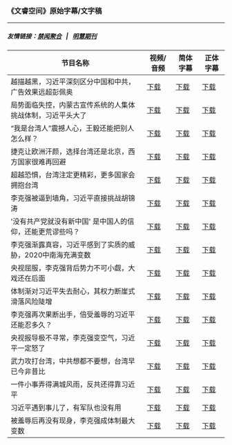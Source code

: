 ### 《文睿空间》原始字幕/文字稿
---
##### 友情链接：[禁闻聚合](https://github.com/gfw-breaker/banned-news) &nbsp;&nbsp;|&nbsp;&nbsp; [明慧期刊](https://github.com/gfw-breaker/mh-qikan) 
| 节目名称 | 视频/音频 | 简体字幕 | 正体字幕 |
|---|---|---|---|
| 越描越黑，习近平深刻区分中国和中共，广告效果远超彭佩奥 | [下载](https://y2mate.com/zh-cn/search/3cWP9-HChcU) | [下载](../channels/wenrui/_3cWP9-HChcU.srt?raw=true) | [下载](../channels/wenrui/_3cWP9-HChcU.tw.srt?raw=true) | 
| 局势面临失控，内蒙古宣传系统的人集体挑战体制，习近平头大了 | [下载](https://y2mate.com/zh-cn/search/20TFX46PBEM) | [下载](../channels/wenrui/_20TFX46PBEM.srt?raw=true) | [下载](../channels/wenrui/_20TFX46PBEM.tw.srt?raw=true) | 
| “我是台湾人”震撼人心，王毅还能把别人怎么样？ | [下载](https://y2mate.com/zh-cn/search/Y6L1_P-dme8) | [下载](../channels/wenrui/_Y6L1_P-dme8.srt?raw=true) | [下载](../channels/wenrui/_Y6L1_P-dme8.tw.srt?raw=true) | 
| 捷克让欧洲汗颜，选择台湾还是北京，西方国家很难再回避 | [下载](https://y2mate.com/zh-cn/search/V9V9z3UWs8Y) | [下载](../channels/wenrui/_V9V9z3UWs8Y.srt?raw=true) | [下载](../channels/wenrui/_V9V9z3UWs8Y.tw.srt?raw=true) | 
| 超越恐惧，台湾注定更精彩，更多国家会拥抱台湾 | [下载](https://y2mate.com/zh-cn/search/4bM5IRXjmUA) | [下载](../channels/wenrui/_4bM5IRXjmUA.srt?raw=true) | [下载](../channels/wenrui/_4bM5IRXjmUA.tw.srt?raw=true) | 
| 李克强被逼到墙角，习近平直接挑战胡锦涛 | [下载](https://y2mate.com/zh-cn/search/HlRwtKGY-d4) | [下载](../channels/wenrui/_HlRwtKGY-d4.srt?raw=true) | [下载](../channels/wenrui/_HlRwtKGY-d4.tw.srt?raw=true) | 
| '没有共产党就没有新中国' 是中国人的信仰，还能更荒谬些吗？ | [下载](https://y2mate.com/zh-cn/search/gDmuCqv8myE) | [下载](../channels/wenrui/_gDmuCqv8myE.srt?raw=true) | [下载](../channels/wenrui/_gDmuCqv8myE.tw.srt?raw=true) | 
| 李克强渐露真容，习近平感到了实质的威胁，2020中南海充满变数 | [下载](https://y2mate.com/zh-cn/search/DhB37lxsNfc) | [下载](../channels/wenrui/_DhB37lxsNfc.srt?raw=true) | [下载](../channels/wenrui/_DhB37lxsNfc.tw.srt?raw=true) | 
| 央视屈服，李克强背后势力不可小觑，大戏还在后面 | [下载](https://y2mate.com/zh-cn/search/A2Kv-1sgC7c) | [下载](../channels/wenrui/_A2Kv-1sgC7c.srt?raw=true) | [下载](../channels/wenrui/_A2Kv-1sgC7c.tw.srt?raw=true) | 
| 体制渐对习近平失去耐心，其权力断崖式滑落风险陡增 | [下载](https://y2mate.com/zh-cn/search/l6C1T4mH8Mk) | [下载](../channels/wenrui/_l6C1T4mH8Mk.srt?raw=true) | [下载](../channels/wenrui/_l6C1T4mH8Mk.tw.srt?raw=true) | 
| 李克强再次果断出手，倍受羞辱的习近平还能忍多久？ | [下载](https://y2mate.com/zh-cn/search/gO3Q4bWuvdg) | [下载](../channels/wenrui/_gO3Q4bWuvdg.srt?raw=true) | [下载](../channels/wenrui/_gO3Q4bWuvdg.tw.srt?raw=true) | 
| 央视报导极不寻常，李克强变空气，习近平一定怒了 | [下载](https://y2mate.com/zh-cn/search/eaI9ntjvTtw) | [下载](../channels/wenrui/_eaI9ntjvTtw.srt?raw=true) | [下载](../channels/wenrui/_eaI9ntjvTtw.tw.srt?raw=true) | 
| 武力攻打台湾，中共想都不要想，台湾早已今非昔比 | [下载](https://y2mate.com/zh-cn/search/PLmo8GFskBA) | [下载](../channels/wenrui/_PLmo8GFskBA.srt?raw=true) | [下载](../channels/wenrui/_PLmo8GFskBA.tw.srt?raw=true) | 
| 一件小事弄得满城风雨，反共还得靠习近平 | [下载](https://y2mate.com/zh-cn/search/sRMmWlLxCEA) | [下载](../channels/wenrui/_sRMmWlLxCEA.srt?raw=true) | [下载](../channels/wenrui/_sRMmWlLxCEA.tw.srt?raw=true) | 
| 习近平遇到事儿了，有军队也没有用 | [下载](https://y2mate.com/zh-cn/search/akcNzsQmwv4) | [下载](../channels/wenrui/_akcNzsQmwv4.srt?raw=true) | [下载](../channels/wenrui/_akcNzsQmwv4.tw.srt?raw=true) | 
| 被羞辱后再没有现身，李克强成体制最大变数 | [下载](https://y2mate.com/zh-cn/search/SLfgC8hN_a8) | [下载](../channels/wenrui/_SLfgC8hN_a8.srt?raw=true) | [下载](../channels/wenrui/_SLfgC8hN_a8.tw.srt?raw=true) | 
